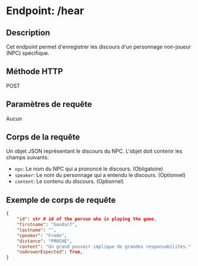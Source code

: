 # Endpoint: /hear

## Description

Cet endpoint permet d'enregistrer les discours d'un personnage non-joueur (NPC) spécifique.

## Méthode HTTP

POST

## Paramètres de requête

Aucun

## Corps de la requête

Un objet JSON représentant le discours du NPC. L'objet doit contenir les champs suivants:

- `npc`: Le nom du NPC qui a prononcé le discours. (Obligatoire)
- `speaker`: Le nom du personnage qui a entendu le discours. (Optionnel)
- `content`: Le contenu du discours. (Optionnel)

## Exemple de corps de requête

```json
{
    "id": str # id of the person who is playing the game,
    "firstname": "Gandalf",
    "lastname": "",
    "speaker": "Frodo",
    "distance": "PROCHE",
    "content": "Un grand pouvoir implique de grandes responsabilités.",
    "noAnswerExpected": True,
}
